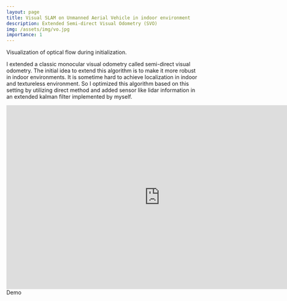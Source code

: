 ```yaml
---
layout: page
title: Visual SLAM on Unmanned Aerial Vehicle in indoor environment
description: Extended Semi-direct Visual Odometry (SVO)
img: /assets/img/vo.jpg
importance: 1
---
```


<div class="row">
    <div class="col-sm mt-3 mt-md-0">
        <img class="img-fluid rounded mx-auto d-block" src="{{ '/assets/img/optical_flow.jpg' | relative_url }}" alt="" title="example image"/>
    </div>
</div>
<div class="caption">
    Visualization of optical flow during initialization.
</div>

I extended a classic monocular visual odometry called semi-direct visual odometry. The initial idea to extend this algorithm is to make it more robust in indoor environments. It is sometime hard to achieve localization in indoor and textureless environment. So I optimized this algorithm based on this setting by utilizing direct method and added sensor like lidar information in an extended kalman filter implemented by myself. 


<div class="row center">
    <div style="text-aligh:center;">
        <iframe width="800" height="480" src="http://www.youtube.com/embed/hWU_P3U6o9g?rel=0"  frameborder="0" ></iframe>
    </div>
</div>
<div class="caption">
    Demo
</div>